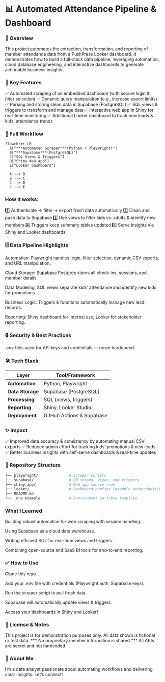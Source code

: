 # 📊 Automated Attendance Pipeline & Dashboard


### 📌 Overview
This project automates the extraction, transformation, and reporting of member attendance data from a PushPress Looker dashboard.
It demonstrates how to build a full-stack data pipeline, leveraging automation, cloud database engineering, and interactive dashboards to generate actionable business insights.

### 🚀 Key Features
✅ Automated scraping of an embedded dashboard (with secure login & filter selection)
✅ Dynamic query manipulation (e.g., increase export limits)
✅ Parsing and storing clean data in Supabase (PostgreSQL)
✅ SQL views & triggers to transform and manage data
✅ Interactive web app in Shiny for real-time monitoring
✅ Additional Looker dashboard to track new leads & kids’ attendance trends

### 🔗 Full Workflow
```mermaid
flowchart LR
  A["***Automated Scraper***(Python + Playwright)"]
  B["***Supabase***(PostgreSQL)"]
  C["SQL Views & Triggers"]
  D["Shiny Web App"]
  E["Looker Dashboard"]

  A --> B
  B --> C
  C --> D
  C --> E
```
### How it works:
1️⃣ Authenticate → filter → export fresh data automatically
2️⃣ Clean and push data to Supabase
3️⃣ Use views to filter kids vs. adults & identify new members
4️⃣ Triggers keep summary tables updated
5️⃣ Serve insights via Shiny and Looker dashboards

### 🗄️ Data Pipeline Highlights
Automation: Playwright handles login, filter selection, dynamic CSV exports, and URL manipulation.

Cloud Storage: Supabase Postgres stores all check-ins, sessions, and member details.

Data Modeling: SQL views separate kids’ attendance and identify new kids for promotions.

Business Logic: Triggers & functions automatically manage new lead records.

Reporting: Shiny dashboard for internal use, Looker for stakeholder reporting.

### 🔒 Security & Best Practices
.env files used for API keys and credentials — never hardcoded.

### 🛠️ Tech Stack
| Layer            | Tool/Framework            |
| ---------------- | ------------------------- |
| **Automation**   | Python, Playwright        |
| **Data Storage** | Supabase (PostgreSQL)     |
| **Processing**   | SQL (views, triggers)     |
| **Reporting**    | Shiny, Looker Studio      |
| **Deployment**   | GitHub Actions & Supabase |


### ✨ Impact
✅ Improved data accuracy & consistency by automating manual CSV exports
✅ Reduced admin effort for tracking kids’ promotions & new leads
✅ Better business insights with self-serve dashboards & real-time updates

### 📂 Repository Structure
```bash
├── playwright/              # Scraper scripts
├── supabase/                # DB schema, views, and triggers
├── shiny_app/               # Web app source code
├── looker/                  # Dashboard configs (example screenshots/queries)
├── README.md
└── .env.example             # Environment variable template
```
### What I Learned
Building robust automation for web scraping with session handling.

Using Supabase as a cloud data warehouse.

Writing efficient SQL for real-time views and triggers.

Combining open-source and SaaS BI tools for end-to-end reporting.

### ✅ How to Use
Clone this repo

Add your .env file with credentials (Playwright auth, Supabase keys).

Run the scraper script to pull fresh data.

Supabase will automatically update views & triggers.

Access your dashboards in Shiny and Looker!

### 🤝 License & Notes
This project is for demonstration purposes only.
All data shown is fictional or test data.
*** No proprietary member information is shared.***
All APIs are secret and not hardcoded

### 👋 About Me
I’m a data analyst passionate about automating workflows and delivering clear insights.
Let’s connect!
